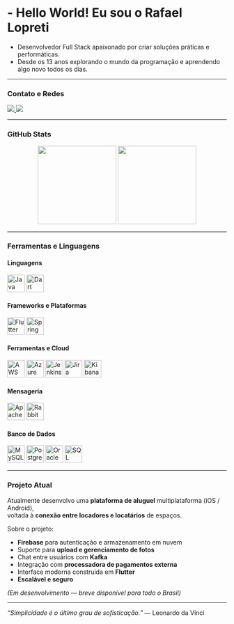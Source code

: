 # - Hello World! Eu sou o **Rafael Lopreti**

- Desenvolvedor Full Stack apaixonado por criar soluções práticas e performáticas.  
- Desde os 13 anos explorando o mundo da programação e aprendendo algo novo todos os dias.

---

### Contato e Redes

<div>
  <a href="mailto:rafael.lopreti@gmail.com" target="_blank">
    <img src="https://img.shields.io/badge/Gmail-D14836?style=for-the-badge&logo=gmail&logoColor=white"/>
  </a>
  <a href="https://www.linkedin.com/in/allan-lopreti" target="_blank">
    <img src="https://img.shields.io/badge/LinkedIn-0077B5?style=for-the-badge&logo=linkedin&logoColor=white"/>
  </a>
</div>

---

### GitHub Stats

<div align="center">
  <img height="180" src="https://github-readme-stats.vercel.app/api?username=RafaelLopreti&show_icons=true&theme=tokyonight&hide_border=true" />
  <img height="180" src="https://github-readme-stats.vercel.app/api/top-langs/?username=RafaelLopreti&layout=compact&theme=tokyonight&hide_border=true&langs_count=8" />
</div>

---

### Ferramentas e Linguagens

#### Linguagens
<div>
  <img alt="Java" height="40" src="https://cdn.jsdelivr.net/gh/devicons/devicon/icons/java/java-original.svg" title="Java"/>
  <img alt="Dart" height="40" src="https://cdn.jsdelivr.net/gh/devicons/devicon/icons/dart/dart-original.svg" title="Dart"/>
</div>

#### Frameworks e Plataformas
<div>
  <img alt="Flutter" height="40" src="https://cdn.jsdelivr.net/gh/devicons/devicon/icons/flutter/flutter-original.svg" title="Flutter"/>
  <img alt="Spring" height="40" src="https://cdn.jsdelivr.net/gh/devicons/devicon/icons/spring/spring-original-wordmark.svg" title="Spring Boot"/>
</div>

#### Ferramentas e Cloud
<div>
  <img alt="AWS" height="40" src="https://cdn.jsdelivr.net/gh/devicons/devicon/icons/amazonwebservices/amazonwebservices-original-wordmark.svg" title="AWS"/>
  <img alt="Azure" height="40" src="https://cdn.jsdelivr.net/gh/devicons/devicon/icons/azure/azure-original.svg" title="Microsoft Azure"/>
  <img alt="Jenkins" height="40" src="https://cdn.jsdelivr.net/gh/devicons/devicon/icons/jenkins/jenkins-original.svg" title="Jenkins"/>
  <img alt="Jira" height="40" src="https://cdn.jsdelivr.net/gh/devicons/devicon/icons/jira/jira-original.svg" title="Jira"/>
  <img alt="Kibana" height="40" src="https://www.vectorlogo.zone/logos/elasticco_kibana/elasticco_kibana-icon.svg" title="Kibana"/>
</div>

#### Mensageria
<div> 
  <img alt="Apache Kafka" height="40" src="https://cdn.jsdelivr.net/gh/devicons/devicon/icons/apachekafka/apachekafka-original.svg" title="Apache Kafka"/> 
  <img alt="RabbitMQ" height="40" src="https://cdn.jsdelivr.net/gh/devicons/devicon/icons/rabbitmq/rabbitmq-original.svg" title="RabbitMQ"/> 
</div>

#### Banco de Dados
<div>
  <img alt="MySQL" height="40" src="https://cdn.jsdelivr.net/gh/devicons/devicon/icons/mysql/mysql-original.svg" title="MySQL"/>
  <img alt="PostgreSQL" height="40" src="https://cdn.jsdelivr.net/gh/devicons/devicon/icons/postgresql/postgresql-original.svg" title="PostgreSQL"/>
  <img alt="Oracle" height="40" src="https://cdn.jsdelivr.net/gh/devicons/devicon/icons/oracle/oracle-original.svg" title="Oracle Database"/>
  <img alt="SQL Server" height="40" src="https://cdn.jsdelivr.net/gh/devicons/devicon/icons/microsoftsqlserver/microsoftsqlserver-plain.svg" title="SQL Server"/>
</div>

---

### Projeto Atual
Atualmente desenvolvo uma **plataforma de aluguel** multiplataforma (iOS / Android),  
voltada à **conexão entre locadores e locatários** de espaços.  

Sobre o projeto:
- **Firebase** para autenticação e armazenamento em nuvem  
- Suporte para **upload e gerenciamento de fotos**
- Chat entre usuários com **Kafka**
- Integração com **processadora de pagamentos externa**  
- Interface moderna construída em **Flutter**  
- **Escalável e seguro**  

*(Em desenvolvimento — breve disponível para todo o Brasil)*

---

*“Simplicidade é o último grau de sofisticação.”* — Leonardo da Vinci
